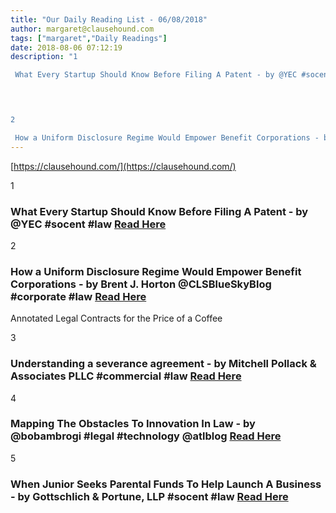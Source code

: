 ```yaml
---
title: "Our Daily Reading List - 06/08/2018"
author: margaret@clausehound.com
tags: ["margaret","Daily Readings"]
date: 2018-08-06 07:12:19
description: "1

 What Every Startup Should Know Before Filing A Patent - by @YEC #socent #law  Read Here

 


2

 How a Uniform Disclosure Regime Would Empower Benefit Corporations - by Brent J. Horton @CLSBlue..."
---
```


[https://clausehound.com/](https://clausehound.com/)

1

###  What Every Startup Should Know Before Filing A Patent - by @YEC #socent #law  [Read Here](https://www.forbes.com/sites/theyec/2018/07/09/what-every-startup-should-know-before-filing-a-patent/#196ba5912ac3)

 

2

###  How a Uniform Disclosure Regime Would Empower Benefit Corporations - by Brent J. Horton @CLSBlueSkyBlog #corporate #law [Read Here](http://clsbluesky.law.columbia.edu/2018/07/24/how-a-uniform-disclosure-regime-would-empower-benefit-corporations/)

Annotated Legal Contracts
for the Price of a Coffee

3

###  Understanding a severance agreement - by Mitchell Pollack & Associates PLLC #commercial #law [Read Here](https://www.mpollack.com/blog/2018/07/understanding-a-severance-agreement.shtml)

 

4

###  Mapping The Obstacles To Innovation In Law - by @bobambrogi #legal #technology @atlblog [Read Here](https://abovethelaw.com/2018/07/mapping-the-obstacles-to-innovation-in-law/)

 

5

###  When Junior Seeks Parental Funds To Help Launch A Business - by Gottschlich & Portune, LLP #socent #law [Read Here](https://www.gplawdayton.com/blog/2018/07/when-junior-seeks-parental-funds-to-help-launch-a-business.shtml)

 